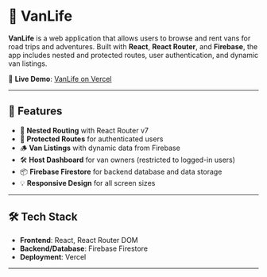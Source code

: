 # 🚐 VanLife

**VanLife** is a web application that allows users to browse and rent vans for road trips and adventures. Built with **React**, **React Router**, and **Firebase**, the app includes nested and protected routes, user authentication, and dynamic van listings.

🔗 **Live Demo**: [VanLife on Vercel](https://vans-app-lac.vercel.app/)

---

## 📸 Features

- 🧭 **Nested Routing** with React Router v7
- 🔐 **Protected Routes** for authenticated users
- 🪵 **Van Listings** with dynamic data from Firebase
- 🛠️ **Host Dashboard** for van owners (restricted to logged-in users)
- 📦 **Firebase Firestore** for backend database and data storage
- 💡 **Responsive Design** for all screen sizes

---

## 🛠️ Tech Stack

- **Frontend**: React, React Router DOM
- **Backend/Database**: Firebase Firestore
- **Deployment**: Vercel

---

